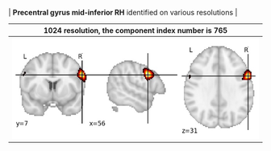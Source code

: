 


| **Precentral gyrus mid-inferior RH** identified on various resolutions |

| 1024 resolution, the component index number is 765|  
|:---:|  
| ![Component 1024](../1024/final/765.jpg "From component 1024: Precentral gyrus mid-inferior RH") |